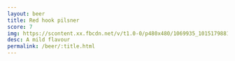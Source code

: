 ```yaml
---
layout: beer
title: Red hook pilsner
score: 7
img: https://scontent.xx.fbcdn.net/v/t1.0-0/p480x480/1069935_10151798817208745_1577449594_n.jpg?oh=4b05d2c6910e9abfa64db624bbb7ddf6&oe=5908FBDB
desc: A mild flavour
permalink: /beer/:title.html
---
```

